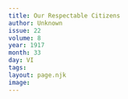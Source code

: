 ```yaml
---
title: Our Respectable Citizens
author: Unknown
issue: 22
volume: 8
year: 1917
month: 33
day: VI
tags:
layout: page.njk
image:
---
```

